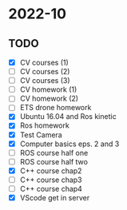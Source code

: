 # 2022-10 

## TODO 
- [x] CV courses (1)
- [ ] CV courses (2)
- [ ] CV courses (3)
- [ ] CV homework (1)
- [ ] CV homework (2)
- [ ] ETS drone homework
- [x] Ubuntu 16.04 and Ros kinetic
- [x] Ros homework
- [x] Test Camera
- [x] Computer basics eps. 2 and 3
- [ ] ROS course half one
- [ ] ROS course half two
- [x] C++ course chap2
- [ ] C++ course chap3
- [ ] C++ course chap4
- [x] VScode get in server
